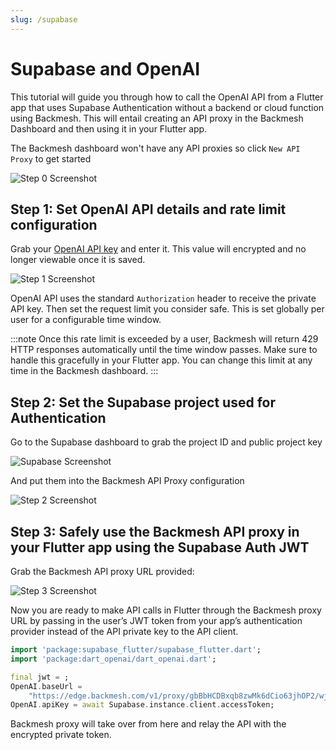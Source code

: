 ```yaml
---
slug: /supabase
---
```


# Supabase and OpenAI

This tutorial will guide you through how to call the OpenAI API from a Flutter app that uses Supabase Authentication without a backend or cloud function using Backmesh. This will entail creating an API proxy in the Backmesh Dashboard and then using it in your Flutter app.

The Backmesh dashboard won't have any API proxies so click `New API Proxy` to get started

![Step 0 Screenshot](/emptydash.png)

## Step 1: Set OpenAI API details and rate limit configuration

Grab your [OpenAI API key](https://platform.openai.com/api-keys) and enter it. This value will encrypted and no longer viewable once it is saved.

![Step 1 Screenshot](/supabase+openai/step1.png)

OpenAI API uses the standard `Authorization` header to receive the private API key.
Then set the request limit you consider safe. This is set globally per user for a configurable time window.

:::note
Once this rate limit is exceeded by a user, Backmesh will return 429 HTTP responses automatically until the time window passes. Make sure to handle this gracefully in your Flutter app. You can change this limit at any time in the Backmesh dashboard.
:::

## Step 2: Set the Supabase project used for Authentication

Go to the Supabase dashboard to grab the project ID and public project key

![Supabase Screenshot](/supabase+openai/supabase.png)

And put them into the Backmesh API Proxy configuration

![Step 2 Screenshot](/supabase+openai/step2.png)

## Step 3: Safely use the Backmesh API proxy in your Flutter app using the Supabase Auth JWT

Grab the Backmesh API proxy URL provided:

![Step 3 Screenshot](/supabase+openai/step3.png)

Now you are ready to make API calls in Flutter through the Backmesh proxy URL by passing in the user’s JWT token from your app’s authentication provider instead of the API private key to the API client.

```dart title="openai.dart"
import 'package:supabase_flutter/supabase_flutter.dart';
import 'package:dart_openai/dart_openai.dart';

final jwt = ;
OpenAI.baseUrl =
    "https://edge.backmesh.com/v1/proxy/gbBbHCDBxqb8zwMk6dCio63jhOP2/wjlwRswvSXp4FBXwYLZ1";
OpenAI.apiKey = await Supabase.instance.client.accessToken;
```

Backmesh proxy will take over from here and relay the API with the encrypted private token.
